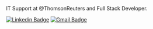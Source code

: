 IT Support at @ThomsonReuters and Full Stack Developer.

[![Linkedin Badge](https://img.shields.io/badge/-Arturo%20Burigo-00875f?style=flat-square&logo=Linkedin&logoColor=white&link=https://www.linkedin.com/in/arturoburigo/)](https://www.linkedin.com/in/arturoburigo/) 
[![Gmail Badge](https://img.shields.io/badge/-burigoarturo3@gmail.com-00875f?style=flat-square&logo=Gmail&logoColor=white&link=mailto:burigoarturo3@gmail.com)](mailto:burigoarturo3@gmail.com)

